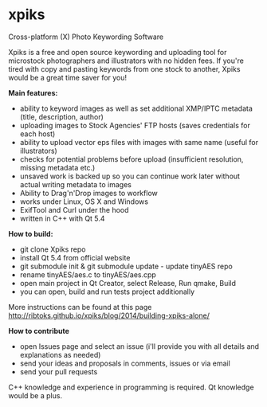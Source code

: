 xpiks
=====

Cross-platform (X) Photo Keywording Software

Xpiks is a free and open source keywording and uploading tool for microstock photographers and illustrators with no hidden fees. If you're tired with copy and pasting keywords from one stock to another, Xpiks would be a great time saver for you!

**Main features:**

- ability to keyword images as well as set additional XMP/IPTC metadata (title, description, author)
- uploading images to Stock Agencies' FTP hosts (saves credentials for each host)
- ability to upload vector eps files with images with same name (useful for illustrators)
- checks for potential problems before upload (insufficient resolution, missing metadata etc.)
- unsaved work is backed up so you can continue work later without actual writing metadata to images
- Ability to Drag'n'Drop images to workflow
- works under Linux, OS X and Windows
- ExifTool and Curl under the hood
- written in C++ with Qt 5.4

**How to build:**
- git clone Xpiks repo
- install Qt 5.4 from official website
- git submodule init & git submodule update - update tinyAES repo
- rename tinyAES/aes.c to tinyAES/aes.cpp
- open main project in Qt Creator, select Release, Run qmake, Build
- you can open, build and run tests project additionally 

More instructions can be found at this page http://ribtoks.github.io/xpiks/blog/2014/building-xpiks-alone/

**How to contribute**

- open Issues page and select an issue (i'll provide you with all details and explanations as needed)
- send your ideas and proposals in comments, issues or via email
- send your pull requests

C++ knowledge and experience in programming is required. Qt knowledge would be a plus.
